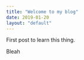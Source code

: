 ```yaml
---
title: "Welcome to my blog"
date: 2019-01-20
layout: "default"
---
```


First post to learn this thing.

Bleah
